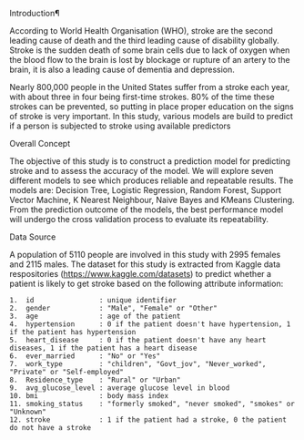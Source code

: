 Introduction¶

According to World Health Organisation (WHO), stroke are the second leading cause of death and the third leading cause of disability globally. Stroke is the sudden death of some brain cells due to lack of oxygen when the blood flow to the brain is lost by blockage or rupture of an artery to the brain, it is also a leading cause of dementia and depression.

Nearly 800,000 people in the United States suffer from a stroke each year, with about three in four being first-time strokes. 80% of the time these strokes can be prevented, so putting in place proper education on the signs of stroke is very important. In this study, various models are build to predict if a person is subjected to stroke using available predictors

Overall Concept

The objective of this study is to construct a prediction model for predicting stroke and to assess the accuracy of the model.  We will explore seven different models to see which produces reliable and repeatable results. The models are: Decision Tree, Logistic Regression, Random Forest, Support Vector Machine, K Nearest Neighbour, Naive Bayes and KMeans Clustering. From the prediction outcome of the models, the best performance model will undergo the cross validation process to evaluate its repeatability. 

Data Source

A population of 5110 people are involved in this study with 2995 females and 2115 males.
The dataset for this study is extracted from Kaggle data respositories (https://www.kaggle.com/datasets) to predict whether a patient is likely to get stroke based on the following attribute information:

    1.  id                : unique identifier
    2.  gender            : "Male", "Female" or "Other"
    3.  age               : age of the patient
    4.  hypertension      : 0 if the patient doesn't have hypertension, 1 if the patient has hypertension
    5.  heart_disease     : 0 if the patient doesn't have any heart diseases, 1 if the patient has a heart disease
    6.  ever_married      : "No" or "Yes"
    7.  work_type         : "children", "Govt_jov", "Never_worked", "Private" or "Self-employed"
    8.  Residence_type    : "Rural" or "Urban"
    9.  avg_glucose_level : average glucose level in blood
    10. bmi               : body mass index
    11. smoking_status    : "formerly smoked", "never smoked", "smokes" or "Unknown"
    12. stroke            : 1 if the patient had a stroke, 0 the patient do not have a stroke
